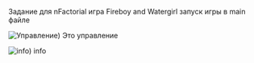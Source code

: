 Задание для nFactorial 
игра Fireboy and Watergirl
запуск игры в main файле

![Управление](https://img.freepik.com/premium-vector/wasd-direction-gaming-keys-on-keyboard-vector-icon-template_22692-385.jpg?w=2000 ))
Это управление

![info](https://media.istockphoto.com/id/1451059072/vector/pacebar-keyboard-keyboard-buttons-black-white.jpg?s=612x612&w=0&k=20&c=sIlUbxIOVbAc4lQPk8yzLICX_5FKYgWNkAOV15n8Fdo= ))
info
